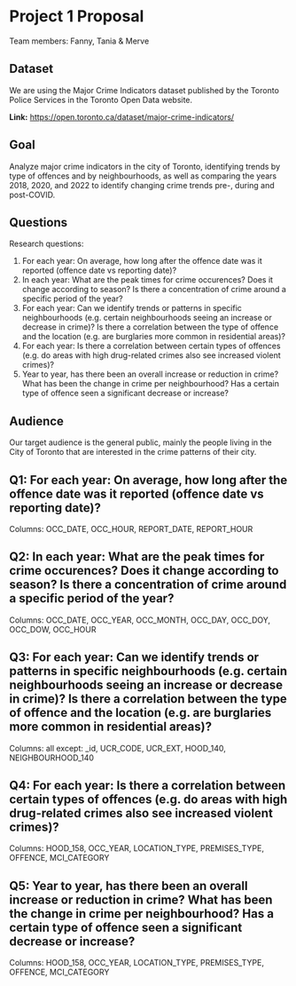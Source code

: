 # Project 1 Proposal

Team members: Fanny, Tania & Merve

## Dataset

We are using the Major Crime Indicators dataset published by the Toronto Police Services in the Toronto Open Data website.

**Link:** https://open.toronto.ca/dataset/major-crime-indicators/

## Goal

Analyze major crime indicators in the city of Toronto, identifying trends by type of offences and by neighbourhoods, as well as comparing the years 2018, 2020, and 2022 to identify changing crime trends pre-, during and post-COVID.

## Questions

Research questions:

1. For each year: On average, how long after the offence date was it reported (offence date vs reporting date)?
2. In each year: What are the peak times for crime occurences? Does it change according to season? Is there a concentration of crime around a specific period of the year?
3. For each year: Can we identify trends or patterns in specific neighbourhoods (e.g. certain neighbourhoods seeing an increase or decrease in crime)? Is there a correlation between the type of offence and the location (e.g. are burglaries more common in residential areas)?
4. For each year: Is there a correlation between certain types of offences (e.g. do areas with high drug-related crimes also see increased violent crimes)?
5. Year to year, has there been an overall increase or reduction in crime? What has been the change in crime per neighbourhood? Has a certain type of offence seen a significant decrease or increase?

## Audience

Our target audience is the general public, mainly the people living in the City of Toronto that are interested in the crime patterns of their city.

## Q1: For each year: On average, how long after the offence date was it reported (offence date vs reporting date)?

Columns: OCC_DATE, OCC_HOUR, REPORT_DATE, REPORT_HOUR


## Q2: In each year: What are the peak times for crime occurences? Does it change according to season? Is there a concentration of crime around a specific period of the year? 

Columns: OCC_DATE, OCC_YEAR, OCC_MONTH, OCC_DAY, OCC_DOY, OCC_DOW, OCC_HOUR

## Q3: For each year: Can we identify trends or patterns in specific neighbourhoods (e.g. certain neighbourhoods seeing an increase or decrease in crime)? Is there a correlation between the type of offence and the location (e.g. are burglaries more common in residential areas)?

Columns: all except: _id, UCR_CODE, UCR_EXT, HOOD_140, NEIGHBOURHOOD_140

## Q4: For each year: Is there a correlation between certain types of offences (e.g. do areas with high drug-related crimes also see increased violent crimes)?

Columns: HOOD_158, OCC_YEAR, LOCATION_TYPE, PREMISES_TYPE, OFFENCE, MCI_CATEGORY

## Q5: Year to year, has there been an overall increase or reduction in crime? What has been the change in crime per neighbourhood? Has a certain type of offence seen a significant decrease or increase?

Columns: HOOD_158, OCC_YEAR, LOCATION_TYPE, PREMISES_TYPE, OFFENCE, MCI_CATEGORY
